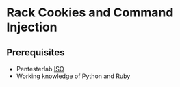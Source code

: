 # Rack Cookies and Command Injection

## Prerequisites

- Pentesterlab [ISO](https://pentesterlab.com/exercises/rack_cookies_and_commands_injection/attachments)
- Working knowledge of Python and Ruby